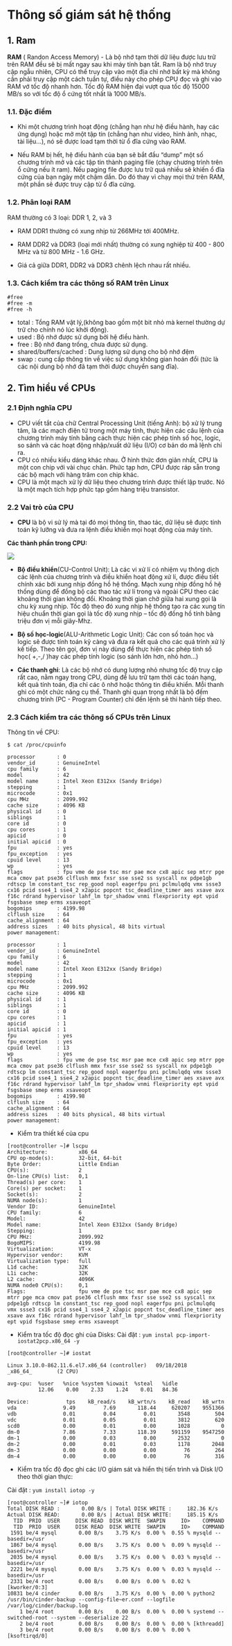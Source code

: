 # Thông số giám sát hệ thống



## 1. Ram

**RAM** ( Randon Access Memory) - Là bộ nhớ tạm thời dữ liệu được lưu trữ trên RAM đều sẽ bị mất ngay sau khi máy tính bạn tắt. Ram là bộ nhớ truy cập ngẫu nhiên, CPU có thể truy cập vào một địa chỉ nhớ bất kỳ mà không cần phải truy cập một cách tuần tự, điều này cho phép CPU đọc và ghi vào RAM vớ tốc độ nhanh hơn. Tốc độ RAM hiện đại vượt qua tốc độ 15000 MB/s so với tốc độ ổ cứng tốt nhất là 1000 MB/s.

### 1.1. Đặc điểm

- Khi một chương trình hoạt động (chẳng hạn như hệ điều hành, hay các ứng dụng) hoặc mở một tập tin (chẳng hạn như video, hình ảnh, nhạc, tài liệu...), nó sẽ được load tạm thời từ ổ đĩa cứng vào RAM.

- Nếu RAM bị hết, hệ điều hành của bạn sẽ bắt đầu “dump” một số chương trình mở và các tập tin thành paging file (chạy chương trình trên ổ cứng nếu ít ram). Nếu paging file được lưu trữ quá nhiều sẽ khiến ổ đĩa cứng của bạn ngày một chậm dần. Do đó thay vì chạy mọi thứ trên RAM, một phần sẽ được truy cập từ ổ đĩa cứng.

### 1.2. Phân loại RAM

RAM thường có 3 loại: DDR 1, 2, và 3

- RAM DDR1 thường có xung nhịp từ 266MHz tới 400MHz.

- RAM DDR2 và DDR3 (loại mới nhất) thường có xung nghiệp từ 400 - 800 MHz và từ 800 MHz - 1.6 GHz.

- Giá cả giữa DDR1, DDR2 và DDR3 chênh lệch nhau rất nhiều.

### 1.3. Cách kiểm tra các thông số RAM trên Linux
```
#free
#free -m
#free -h
```

- total : Tổng RAM vật lý,(không bao gồm một bit nhỏ mà kernel thường dự trữ cho chính nó lúc khởi động).
- used : Bộ nhớ được sử dụng bởi hệ điều hành.
- free : Bộ nhớ đang trống, chưa được sử dụng.
- shared/buffers/cached : Dung lượng sử dụng cho bộ nhớ đệm
- swap : cung cấp thông tin về việc sử dụng không gian hoán đổi (tức là các nội dung bộ nhớ đã tạm thời được chuyển sang đĩa).

## 2. Tìm hiểu về CPUs

### 2.1 Định nghĩa CPU

- CPU viết tắt của chữ Central Processing Unit (tiếng Anh): bộ xử lý trung tâm, là các mạch điện tử trong một máy tính, thực hiện các câu lệnh của chương trình máy tính bằng cách thực hiện các phép tính số học, logic, so sánh và các hoạt động nhập/xuất dữ liệu (I/O) cơ bản do mã lệnh chỉ ra.
- CPU có nhiều kiểu dáng khác nhau. Ở hình thức đơn giản nhất, CPU là một con chip với vài chục chân. Phức tạp hơn, CPU được ráp sẵn trong các bộ mạch với hàng trăm con chip khác.
- CPU là một mạch xử lý dữ liệu theo chương trình được thiết lập trước. Nó là một mạch tích hợp phức tạp gồm hàng triệu transistor.

### 2.2 Vai trò của CPU

- **CPU** là bộ vi sử lý mà  tại đó mọi thông tin, thao tác, dữ liệu sẽ được tính toán kỹ lưỡng và đưa ra lệnh điều khiển mọi hoạt động của máy tính.

**Các thành phần trong CPU:**

<img src="https://i.imgur.com/01bPis1.jpg">

- **Bộ điều khiển**(CU-Control Unit): Là các vi xử lí có nhiệm vụ thông dịch các lệnh của chương trình và điều khiển hoạt động xử lí,  được điều tiết chính xác bởi xung nhịp đồng hồ hệ thống. Mạch xung nhịp đồng hồ hệ thống dùng để đồng bộ các thao tác xử lí trong và ngoài CPU theo các khoảng thời gian không đổi. Khoảng thời gian chờ giữa hai xung gọi là chu kỳ xung nhịp. Tốc độ theo đó xung nhịp hệ thống tạo ra các xung tín hiệu chuẩn thời gian gọi là tốc độ xung nhịp – tốc độ đồng hồ tính bằng triệu đơn vị mỗi giây-Mhz.

- **Bộ số học-logic**(ALU-Arithmetic Logic Unit):  Các con số toán học và logic sẽ được tính toán kỹ càng và đưa ra kết quả cho các quá trình xử lý kế tiếp. Theo tên gọi, đơn vị này dùng để thực hiện các phép tính số học( +,-,/ )hay các phép tính logic (so sánh lớn hơn, nhỏ hơn…)

- **Các thanh ghi**: Là các bộ nhớ có dung lượng nhỏ nhưng tốc độ truy cập rất cao, nằm ngay trong CPU, dùng để lưu trữ tạm thời các toán hạng, kết quả tính toán, địa chỉ các ô nhớ hoặc thông tin điều khiển. Mỗi thanh ghi có một chức năng cụ thể. Thanh ghi quan trọng nhất là bộ đếm chương trình (PC - Program Counter) chỉ đến lệnh sẽ thi hành tiếp theo.

### 2.3 Cách kiểm tra các thông số CPUs trên Linux

Thông tin về CPU: 
```
$ cat /proc/cpuinfo

processor       : 0
vendor_id       : GenuineIntel
cpu family      : 6
model           : 42
model name      : Intel Xeon E312xx (Sandy Bridge)
stepping        : 1
microcode       : 0x1
cpu MHz         : 2099.992
cache size      : 4096 KB
physical id     : 0
siblings        : 1
core id         : 0
cpu cores       : 1
apicid          : 0
initial apicid  : 0
fpu             : yes
fpu_exception   : yes
cpuid level     : 13
wp              : yes
flags           : fpu vme de pse tsc msr pae mce cx8 apic sep mtrr pge mca cmov pat pse36 clflush mmx fxsr sse sse2 ss syscall nx pdpe1gb rdtscp lm constant_tsc rep_good nopl eagerfpu pni pclmulqdq vmx ssse3 cx16 pcid sse4_1 sse4_2 x2apic popcnt tsc_deadline_timer aes xsave avx f16c rdrand hypervisor lahf_lm tpr_shadow vnmi flexpriority ept vpid fsgsbase smep erms xsaveopt
bogomips        : 4199.98
clflush size    : 64
cache_alignment : 64
address sizes   : 40 bits physical, 48 bits virtual
power management:

processor       : 1
vendor_id       : GenuineIntel
cpu family      : 6
model           : 42
model name      : Intel Xeon E312xx (Sandy Bridge)
stepping        : 1
microcode       : 0x1
cpu MHz         : 2099.992
cache size      : 4096 KB
physical id     : 1
siblings        : 1
core id         : 0
cpu cores       : 1
apicid          : 1
initial apicid  : 1
fpu             : yes
fpu_exception   : yes
cpuid level     : 13
wp              : yes
flags           : fpu vme de pse tsc msr pae mce cx8 apic sep mtrr pge mca cmov pat pse36 clflush mmx fxsr sse sse2 ss syscall nx pdpe1gb rdtscp lm constant_tsc rep_good nopl eagerfpu pni pclmulqdq vmx ssse3 cx16 pcid sse4_1 sse4_2 x2apic popcnt tsc_deadline_timer aes xsave avx f16c rdrand hypervisor lahf_lm tpr_shadow vnmi flexpriority ept vpid fsgsbase smep erms xsaveopt
bogomips        : 4199.98
clflush size    : 64
cache_alignment : 64
address sizes   : 40 bits physical, 48 bits virtual
power management:

```

- Kiểm tra thiết kế của cpu
```
[root@controller ~]# lscpu
Architecture:          x86_64
CPU op-mode(s):        32-bit, 64-bit
Byte Order:            Little Endian
CPU(s):                2
On-line CPU(s) list:   0,1
Thread(s) per core:    1
Core(s) per socket:    1
Socket(s):             2
NUMA node(s):          1
Vendor ID:             GenuineIntel
CPU family:            6
Model:                 42
Model name:            Intel Xeon E312xx (Sandy Bridge)
Stepping:              1
CPU MHz:               2099.992
BogoMIPS:              4199.98
Virtualization:        VT-x
Hypervisor vendor:     KVM
Virtualization type:   full
L1d cache:             32K
L1i cache:             32K
L2 cache:              4096K
NUMA node0 CPU(s):     0,1
Flags:                 fpu vme de pse tsc msr pae mce cx8 apic sep mtrr pge mca cmov pat pse36 clflush mmx fxsr sse sse2 ss syscall nx pdpe1gb rdtscp lm constant_tsc rep_good nopl eagerfpu pni pclmulqdq vmx ssse3 cx16 pcid sse4_1 sse4_2 x2apic popcnt tsc_deadline_timer aes xsave avx f16c rdrand hypervisor lahf_lm tpr_shadow vnmi flexpriority ept vpid fsgsbase smep erms xsaveopt
```

- Kiểm tra tốc độ đọc ghi của Disks:
Cài đặt : `yum instal pcp-import-iostat2pcp.x86_64 -y`

```
[root@controller ~]# iostat

Linux 3.10.0-862.11.6.el7.x86_64 (controller)   09/18/2018      _x86_64_        (2 CPU)

avg-cpu:  %user   %nice %system %iowait  %steal   %idle
          12.06    0.00    2.33    1.24    0.01   84.36

Device:            tps    kB_read/s    kB_wrtn/s    kB_read    kB_wrtn
vda               9.49         7.69       118.44     620207    9551366
vdb               0.01         0.04         0.01       3548        504
vdc               0.01         0.05         0.01       3812        620
scd0              0.00         0.01         0.00       1028          0
dm-0              7.86         7.33       118.39     591159    9547250
dm-1              0.00         0.03         0.00       2532          0
dm-2              0.00         0.01         0.03       1178       2048
dm-3              0.00         0.00         0.00         76        264
dm-4              0.00         0.00         0.00         76        316
```

- Kiểm tra tốc độ đọc ghi các I/O giám sát và hiển thị tiến trình và Disk I/O theo thời gian thực:

Cài đặt : `yum install iotop -y`

```
[root@controller ~]# iotop
Total DISK READ :       0.00 B/s | Total DISK WRITE :     182.36 K/s
Actual DISK READ:       0.00 B/s | Actual DISK WRITE:     185.15 K/s
  TID  PRIO  USER     DISK READ  DISK WRITE  SWAPIN     IO>    COMMAND
  TID  PRIO  USER     DISK READ  DISK WRITE  SWAPIN     IO>    COMMAND
 1591 be/4 mysql       0.00 B/s    3.75 K/s  0.00 %  0.55 % mysqld --basedir=/usr
 1867 be/4 mysql       0.00 B/s    3.75 K/s  0.00 %  0.09 % mysqld --basedir=/usr
 2035 be/4 mysql       0.00 B/s    3.75 K/s  0.00 %  0.03 % mysqld --basedir=/usr
 2221 be/4 mysql       0.00 B/s    3.75 K/s  0.00 %  0.03 % mysqld --basedir=/usr
 2331 be/4 root        0.00 B/s    0.00 B/s  0.00 %  0.02 % [kworker/0:3]
10831 be/4 cinder      0.00 B/s    3.75 K/s  0.00 %  0.00 % python2 /usr/bin/cinder-backup --config-file~er.conf --logfile /var/log/cinder/backup.log
    1 be/4 root        0.00 B/s    0.00 B/s  0.00 %  0.00 % systemd --switched-root --system --deserialize 22
    2 be/4 root        0.00 B/s    0.00 B/s  0.00 %  0.00 % [kthreadd]
    3 be/4 root        0.00 B/s    0.00 B/s  0.00 %  0.00 % [ksoftirqd/0]
```



